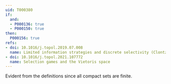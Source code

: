 ```yaml
---
uid: T000380
if:
  and:
  - P000136: true
  - P000150: true
then:
  P000156: true
refs:
- doi: 10.1016/j.topol.2019.07.008
  name: Limited information strategies and discrete selectivity (Clontz & Holshouser)
- doi: 10.1016/j.topol.2021.107772
  name: Selection games and the Vietoris space
---
```


Evident from the definitions since all compact sets are finite.